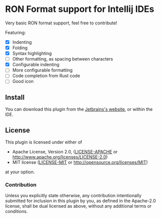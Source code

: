 # RON Format support for Intellij IDEs

Very basic RON format support, feel free to contribute!

Featuring:

- [x] Indenting
- [x] Folding
- [x] Syntax highlighting
- [ ] Other formatting, as spacing between characters
- [x] Configurable indenting
- [ ] More configurable formatting
- [ ] Code completion from Rust code
- [ ] Good icon

## Install

You can download this plugin from the [Jetbrains's website](https://plugins.jetbrains.com/plugin/12344-ronformat),
or within the IDE.

## License

This plugin is licensed under either of

 * Apache License, Version 2.0, ([LICENSE-APACHE](LICENSE-APACHE) or
   http://www.apache.org/licenses/LICENSE-2.0)
 * MIT license ([LICENSE-MIT](LICENSE-MIT) or
   http://opensource.org/licenses/MIT)

at your option.

### Contribution

Unless you explicitly state otherwise, any contribution intentionally submitted
for inclusion in this plugin by you, as defined in the Apache-2.0 license, shall be
dual licensed as above, without any additional terms or conditions.
